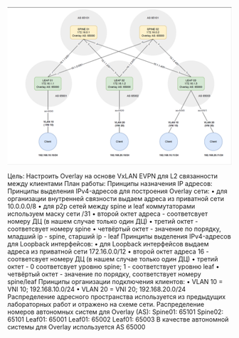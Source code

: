 ![2023-02-03_21-21-33.png](2023-02-03_21-21-33.png)
  
Цель:
Настроить Overlay на основе VxLAN EVPN для L2 связанности между клиентами
План работы:
Принципы назначения IP адресов:
Принципы выделения IPv4-адресов для построения Overlay сети:
• для организации внутренней связности выдаем адреса из приватной сети 10.0.0.0/8
• для p2p сетей между spine и leaf коммутаторами используем маску сети /31
• второй октет адреса - соответсвует номеру ДЦ (в нашем случае только один ДЦ)
• третий октет - соответсвует номеру spine
• четвёртый октет - значение по порядку, младший ip - spine, старший ip - leaf
Принципы выделения IPv4-адресов для Loopback интерфейсов:
• для Loopback интерфейсов выдаем адреса из приватной сети 172.16.0.0/12
• второй октет адреса 16 - соответсвует номеру ДЦ (в нашем случае только один ДЦ)
• третий октет - 0 соответсвует уровню spine; 1 - соответствует уровню leaf
• четвёртый октет - значение по порядку, соответствует номеру spine/leaf
Принципы организации подключения клиентов:
• VLAN 10 = VNI 10; 192.168.10.0/24
• VLAN 20 = VNI 20; 192.168.20.0/24
Распределение адресного пространства используется из предыдущих лабораторных работ
и отражено на схеме сети.
Распределение номеров автономных систем для Overlay (AS):
Spine01: 65101
Spine02: 65101
Leaf01: 65001
Leaf01: 65002
Leaf01: 65003
В качестве автономной системы для Overlay используется AS 65000
